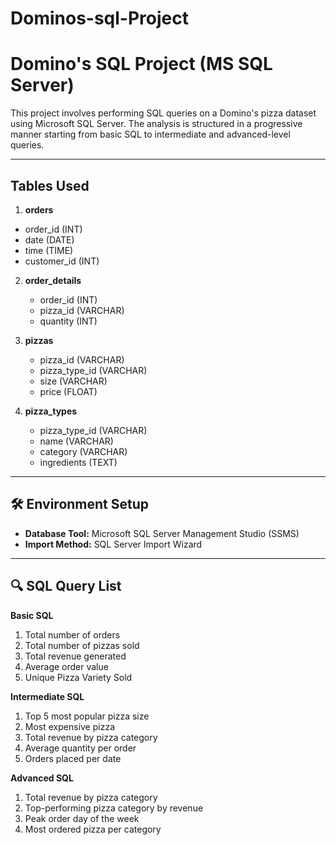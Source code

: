 # Dominos-sql-Project
# Domino's SQL Project (MS SQL Server)

This project involves performing SQL queries on a Domino's pizza dataset using Microsoft SQL Server. The analysis is structured in a progressive manner starting from basic SQL to intermediate and advanced-level queries.

---

## Tables Used

1.   **orders**
   - order_id (INT)
   - date (DATE)
   - time (TIME)
   - customer_id (INT)

2. **order_details**
   - order_id (INT)
   - pizza_id (VARCHAR)
   - quantity (INT)

3. **pizzas**
   - pizza_id (VARCHAR)
   - pizza_type_id (VARCHAR)
   - size (VARCHAR)
   - price (FLOAT)

4. **pizza_types**
   - pizza_type_id (VARCHAR)
   - name (VARCHAR)
   - category (VARCHAR)
   - ingredients (TEXT)

---

## 🛠 Environment Setup

- **Database Tool:** Microsoft SQL Server Management Studio (SSMS)
- **Import Method:** SQL Server Import Wizard


---

## 🔍 SQL Query List

**Basic SQL**
1.  Total number of orders  
2.  Total number of pizzas sold  
3.  Total revenue generated  
4.  Average order value  
5.  Unique Pizza Variety Sold  

**Intermediate SQL**
1.  Top 5 most popular pizza size  
2.  Most expensive pizza
3.  Total revenue by pizza category
4.  Average quantity per order
5. Orders placed per date

**Advanced SQL**
1. Total revenue by pizza category
2. Top-performing pizza category by revenue
3. Peak order day of the week
4. Most ordered pizza per category
